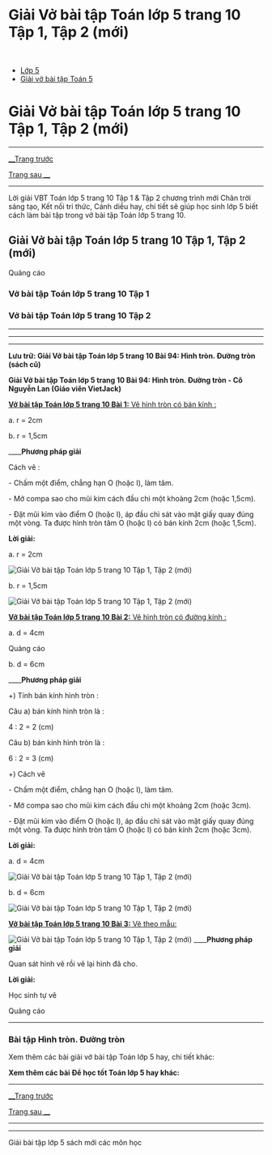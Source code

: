 # Giải Vở bài tập Toán lớp 5 trang 10 Tập 1, Tập 2 (mới)

﻿

  * [Lớp 5](https://vietjack.com/series/lop-5.jsp)
  * [Giải vở bài tập Toán 5](https://vietjack.com/giai-vo-bai-tap-toan-5/index.jsp)



# Giải Vở bài tập Toán lớp 5 trang 10 Tập 1, Tập 2 (mới)

* * *

[__Trang trước](https://vietjack.com/giai-vo-bai-tap-toan-5/bai-93-luyen-tap-chung.jsp)

[Trang sau __](https://vietjack.com/giai-vo-bai-tap-toan-5/bai-95-chu-vi-hinh-tron.jsp)

* * *

Lời giải VBT Toán lớp 5 trang 10 Tập 1 & Tập 2 chương trình mới Chân trời sáng tạo, Kết nối tri thức, Cánh diều hay, chi tiết sẽ giúp học sinh lớp 5 biết cách làm bài tập trong vở bài tập Toán lớp 5 trang 10.

## Giải Vở bài tập Toán lớp 5 trang 10 Tập 1, Tập 2 (mới)

Quảng cáo

### Vở bài tập Toán lớp 5 trang 10 Tập 1

### Vở bài tập Toán lớp 5 trang 10 Tập 2

* * *

* * *

* * *

**Lưu trữ: Giải Vở bài tập Toán lớp 5 trang 10 Bài 94: Hình tròn. Đường tròn (sách cũ)**

**Giải Vở bài tập Toán lớp 5 trang 10 Bài 94: Hình tròn. Đường tròn - Cô Nguyễn Lan (Giáo viên VietJack)**

[**Vở bài tập Toán lớp 5 trang 10 Bài 1:** Vẽ hình tròn có bán kính : ](https://vietjack.com/giai-vo-bai-tap-toan-5/bai-1-trang-10-vbt-toan-5-tap-2.jsp)

a. r = 2cm

b. r = 1,5cm

____**Phương pháp giải**

Cách vẽ :

\- Chấm một điểm, chẳng hạn O (hoặc I), làm tâm.

\- Mở compa sao cho mũi kim cách đầu chì một khoảng 2cm (hoặc 1,5cm).

\- Đặt mũi kim vào điểm O (hoặc I), áp đầu chì sát vào mặt giấy quay đúng một vòng. Ta được hình tròn tâm O (hoặc I) có bán kính 2cm (hoặc 1,5cm).

**Lời giải:**

a. r = 2cm

![Giải Vở bài tập Toán lớp 5 trang 10 Tập 1, Tập 2 \(mới\)](https://vietjack.com/giai-vo-bai-tap-toan-5/images/bai-1-trang-10-vbt-toan-5-tap-2.PNG)

b. r = 1,5cm

![Giải Vở bài tập Toán lớp 5 trang 10 Tập 1, Tập 2 \(mới\)](https://vietjack.com/giai-vo-bai-tap-toan-5/images/bai-1-trang-10-vbt-toan-5-tap-2-1.PNG)

[**Vở bài tập Toán lớp 5 trang 10 Bài 2:** Vẽ hình tròn có đường kính : ](https://vietjack.com/giai-vo-bai-tap-toan-5/bai-2-trang-10-vbt-toan-5-tap-2.jsp)

a. d = 4cm 

Quảng cáo

b. d = 6cm 

____**Phương pháp giải**

+) Tính bán kính hình tròn : 

Câu a) bán kính hình tròn là : 

4 : 2 = 2 (cm)

Câu b) bán kính hình tròn là : 

6 : 2 = 3 (cm)

+) Cách vẽ 

\- Chấm một điểm, chẳng hạn O (hoặc I), làm tâm.

\- Mở compa sao cho mũi kim cách đầu chì một khoảng 2cm (hoặc 3cm).

\- Đặt mũi kim vào điểm O (hoặc I), áp đầu chì sát vào mặt giấy quay đúng một vòng. Ta được hình tròn tâm O (hoặc I) có bán kính 2cm (hoặc 3cm). 

**Lời giải:**

a. d = 4cm 

![Giải Vở bài tập Toán lớp 5 trang 10 Tập 1, Tập 2 \(mới\)](https://vietjack.com/giai-vo-bai-tap-toan-5/images/bai-2-trang-10-vbt-toan-5-tap-2-sua2.PNG)

b. d = 6cm 

![Giải Vở bài tập Toán lớp 5 trang 10 Tập 1, Tập 2 \(mới\)](https://vietjack.com/giai-vo-bai-tap-toan-5/images/bai-2-trang-10-vbt-toan-5-tap-2-sua3.PNG)

[**Vở bài tập Toán lớp 5 trang 10 Bài 3:** Vẽ theo mẫu: ](https://vietjack.com/giai-vo-bai-tap-toan-5/bai-3-trang-10-vbt-toan-5-tap-2.jsp)

![Giải Vở bài tập Toán lớp 5 trang 10 Tập 1, Tập 2 \(mới\)](https://vietjack.com/giai-vo-bai-tap-toan-5/images/bai-3-trang-10-vbt-toan-5-tap-2.PNG) ____**Phương pháp giải**

Quan sát hình vẽ rồi vẽ lại hình đã cho.

**Lời giải:**

Học sinh tự vẽ

Quảng cáo

* * *

### **Bài tập Hình tròn. Đường tròn**

Xem thêm các bài giải vở bài tập Toán lớp 5 hay, chi tiết khác:

**Xem thêm các bài Để học tốt Toán lớp 5 hay khác:**

* * *

[__Trang trước](https://vietjack.com/giai-vo-bai-tap-toan-5/bai-93-luyen-tap-chung.jsp)

[Trang sau __](https://vietjack.com/giai-vo-bai-tap-toan-5/bai-95-chu-vi-hinh-tron.jsp)

* * *

* * *

Giải bài tập lớp 5 sách mới các môn học

